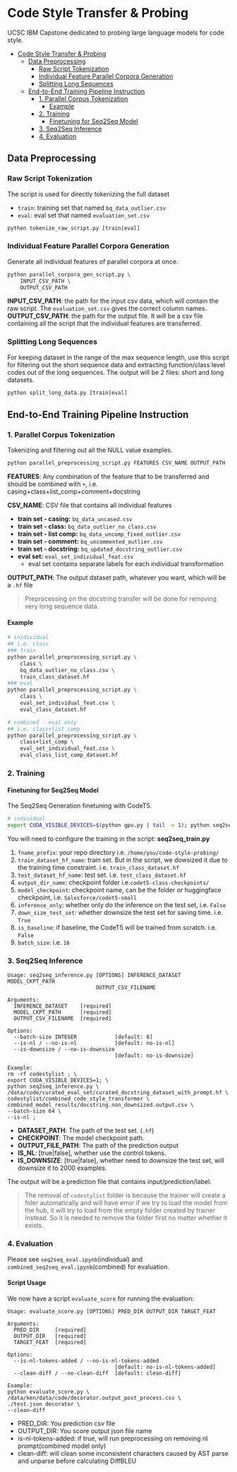 # Code Style Transfer & Probing
UCSC IBM Capstone dedicated to probing large language models for code style.
- [Code Style Transfer & Probing](#code-style-transfer---probing)
  * [Data Preprocessing](#data-preprocessing)
    + [Raw Script Tokenization](#raw-script-tokenization)
    + [Individual Feature Parallel Corpora Generation](#individual-feature-parallel-corpora-generation)
    + [Splitting Long Sequences](#splitting-long-sequences)
  * [End-to-End Training Pipeline Instruction](#end-to-end-training-pipeline-instruction)
    + [1. Parallel Corpus Tokenization](#1-parallel-corpus-tokenization)
      - [Example](#example)
    + [2. Training](#2-training)
      - [Finetuning for Seq2Seq Model](#finetuning-for-seq2seq-model)
    + [3. Seq2Seq Inference](#3-seq2seq-inference)
    + [4. Evaluation](#4-evaluation)

## Data Preprocessing

### Raw Script Tokenization

The script is used for directly tokenizing the full dataset
- `train`: training set that named `bq_data_outlier.csv`
- `eval`: eval set that named `evaluation_set.csv`
```bash
python tokenize_raw_script.py [train|eval]
```

### Individual Feature Parallel Corpora Generation
Generate all individual features of parallel corpora at once.
```bash
python parallel_corpora_gen_script.py \
    INPUT_CSV_PATH \
    OUTPUT_CSV_PATH
```
**INPUT_CSV_PATH**: the path for the input csv data, which will contain the raw script. The `evaluation_set.csv` gives the correct column names.
**OUTPUT_CSV_PATH**: the path for the output file. It will be a csv file containing all the script that the individual features are transferred.

### Splitting Long Sequences
For keeping dataset in the range of the max sequence length, use this script for filtering out the short sequence data and extracting function/class level codes out of the long sequences. The output will be 2 files: short and long datasets. 
```bash
python split_long_data.py [train|eval]
```


## End-to-End Training Pipeline Instruction
### 1. Parallel Corpus Tokenization

Tokenizing and filtering out all the NULL value examples.
```bash
python parallel_preprocessing_script.py FEATURES CSV_NAME OUTPUT_PATH
```

**FEATURES**: Any combination of the feature that to be transferred and should be combined with `+`, i.e. casing+class+list_comp+comment+docstring

**CSV_NAME**: CSV file that contains all individual features
- **train set - casing:** `bq_data_uncased.csv`
- **train set - class:** `bq_data_outlier_no_class.csv`
- **train set - list comp:** `bq_data_uncomp_fixed_outlier.csv`
- **train set - comment:** `bq_uncommented_outlier.csv`
- **train set - docstring:** `bq_updated_docstring_outlier.csv`
- **eval set:** `eval_set_individual_feat.csv`
    - eval set contains separate labels for each individual transformation

**OUTPUT_PATH**: The output dataset path, whatever you want, which will be a `.hf` file

> Preprocessing on the docstring transfer will be done for removing very long sequence data.
#### Example
```bash
# inidividual
## i.e. class
### train
python parallel_preprocessing_script.py \
    class \
    bq_data_outlier_no_class.csv \
    train_class_dataset.hf
### eval
python parallel_preprocessing_script.py \
    class \
    eval_set_individual_feat.csv \
    eval_class_dataset.hf

# combined - eval only
## i.e. class+list_comp
python parallel_preprocessing_script.py \
    class+list_comp \
    eval_set_individual_feat.csv \
    eval_class_list_comp_dataset.hf
```


### 2. Training
#### Finetuning for Seq2Seq Model
The Seq2Seq Generation finetuning with CodeT5. 
```bash
# individual
export CUDA_VISIBLE_DEVICES=$(python gpu.py | tail -n 1); python seq2seq_train.py

```
You will need to configure the training in the script:
**seq2seq_train.py**
1. `fname_prefix`: your repo directory i.e. `/home/you/code-style-probing/`
2. `train_dataset_hf_name`: train set. But in the script, we dowsized it due to the training time constraint. i.e. `train_class_dataset.hf`
3. `test_dataset_hf_name`: test set. i.e. `test_class_dataset.hf`
4. `output_dir_name`: checkpoint folder  i.e.`codet5-class-checkpoints/`
5. `model_checkpoint`: checkpoint name, can be the folder or huggingface checkpoint, i.e. `Salesforce/codet5-small`
6. `inference_only`: whether only do the inference on the test set,  i.e. `False`
7. `down_size_test_set`: whether downsize the test set for saving time. i.e. `True`
8. `is_baseline`: if baseline, the CodeT5 will be trained from scratch.  i.e. `False`
9. `batch_size`: i.e. `16`

### 3. Seq2Seq Inference
```
Usage: seq2seq_inference.py [OPTIONS] INFERENCE_DATASET MODEL_CKPT_PATH
                            OUTPUT_CSV_FILENAME

Arguments:
  INFERENCE_DATASET    [required]
  MODEL_CKPT_PATH      [required]
  OUTPUT_CSV_FILENAME  [required]

Options:
  --batch-size INTEGER            [default: 8]
  --is-nl / --no-is-nl            [default: no-is-nl]
  --is-downsize / --no-is-downsize
                                  [default: no-is-downsize]

Example:
rm -rf codestylist ; \
export CUDA_VISIBLE_DEVICES=1; \
python seq2seq_inference.py \
/data/code/curated_eval_set/curated_docstring_dataset_with_prompt.hf \
codestylist/combined_code_style_transformer \
combined_model_results/docstring.non_downsized.output.csv \
--batch-size 64 \
--is-nl ;
```

- **DATASET_PATH**: The path of the test set. (`.hf`)
- **CHECKPOINT**: The model checkpoint path.
- **OUTPUT_FILE_PATH**: The path of the prediction output
- **IS_NL**: [true|false], whether use the control tokens.
- **IS_DOWNSIZE**: [true|false], whether need to downsize the test set, will downsize it to 2000 examples.

The output will be a prediction file that contains input/prediction/label.
> The removal of `codestylist` folder is because the trainer will create a foler automatically and will have error if we try to load the model from the hub, it will try to load from the empty folder created by trainer instead. So it is needed to remove the folder first no matter whether it exists.
### 4. Evaluation
Please see `seq2seq_eval.ipynb`(individual) and `combined_seq2seq_eval.ipynb`(combined) for evaluation.

#### Script Usage
We now have a script `evaluate_score` for running the evaluation:
```
Usage: evaluate_score.py [OPTIONS] PRED_DIR OUTPUT_DIR TARGET_FEAT

Arguments:
  PRED_DIR     [required]
  OUTPUT_DIR   [required]
  TARGET_FEAT  [required]

Options:
  --is-nl-tokens-added / --no-is-nl-tokens-added
                                  [default: no-is-nl-tokens-added]
  --clean-diff / --no-clean-diff  [default: clean-diff]

Example:
python evaluate_score.py \
/data/ken/data/code/decorator.output_post_process.csv \
./test.json decorator \
--clean-diff
```

- PRED_DIR: You prediction csv file
- OUTPUT_DIR: You score output json file name
- is-nl-tokens-added: if true, will run preprocessing on removing nl prompt(combined model only)
- clean-diff: will clean some inconsistent characters caused by AST parse and unparse before calculating DiffBLEU
